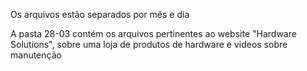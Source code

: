 Os arquivos estão separados por mês e dia

A pasta 28-03 contém os arquivos pertinentes ao website "Hardware Solutions", sobre uma loja de produtos de hardware e videos sobre manutenção
